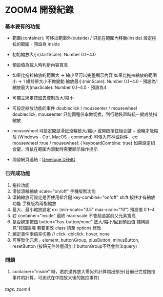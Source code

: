 # ZOOM4 開發紀錄

### 基本要有的功能

* 範圍(container): 可移出範圍外(outside) / 只能在範圍內移動(inside) 設定拖拉的範圍 - 預設為 inside
* 初始縮放大小(startScale): Number 0.1~4.0
* 預設值為載入時判斷內容寬高
* 如果比拖拉縮放的範圍大 -> 縮小至可以完整顯示內容
如果比拖拉縮放的範圍小 -> 1 維持原大小不做變動
縮放最小(minScale): Number 0.1~4.0 - 預設為1
縮放最大(maxScale): Number 0.1~4.0 - 預設為4

* 可獨立綁定按鈕去控制放大/縮小
* 可設定縮放功能的事件 doubleclick / mouseenter / mousewheel
doubleclick, mouseenter 只能兩種倍率做切換，到行動裝置時統一變成雙指縮放

* mousewheel 可設定開啟滑鼠滾輪放大/縮小
或開啟按住組合鍵 + 滾輪才能縮放 (Windows - Ctrl, MacOS - command)
可傳入布林或物件，ex: mousewheel :true / mousewheel: { keyboardCombine: true}
如果設定組合鍵，滑鼠在範圍內滾動時需要顯示操作提示


* 開發網頁連結：[Develope DEMO](https://xwadex.com/_wwwv_/@WDD-F2E/zoom4/index.html)

### 已完成功能

1. 拖拉功能
2. 滑鼠滾輪縮放 scale="on/off" 手機版無功能
3. 滾輪縮放可設定是否使用組合鍵 key-combine="on/off" shift 按住才有縮放功能 手機版為兩指縮放
4. 最大、最小縮放設定 ex: (min-scale="0.5" max-scale="10") 預設值 0.1~4
5. 若 container="inside" 最終 max-scale 不會超過當前父元素寬高
6. 是否綁定按鈕 button="has-button/none" 放大/縮小/回到預設值 結構請見"按鈕區塊 若要更改 class 請至 options 修改
7. 綁定事件兩倍率切換 // click, dblclick, hover, none
8. 可客製化元素，element, buttonGroup, plusButton, minusButton, resetButton (按鈕元件外層須加上buttonGroup不然會無法query)
### 問題
1. container="inside" 時，若於邊界放大需另外計算超出部分(目前已完成拖拉事件的計算，可測試在中間放大後的拖拉事件)


###### tags: zoom4
